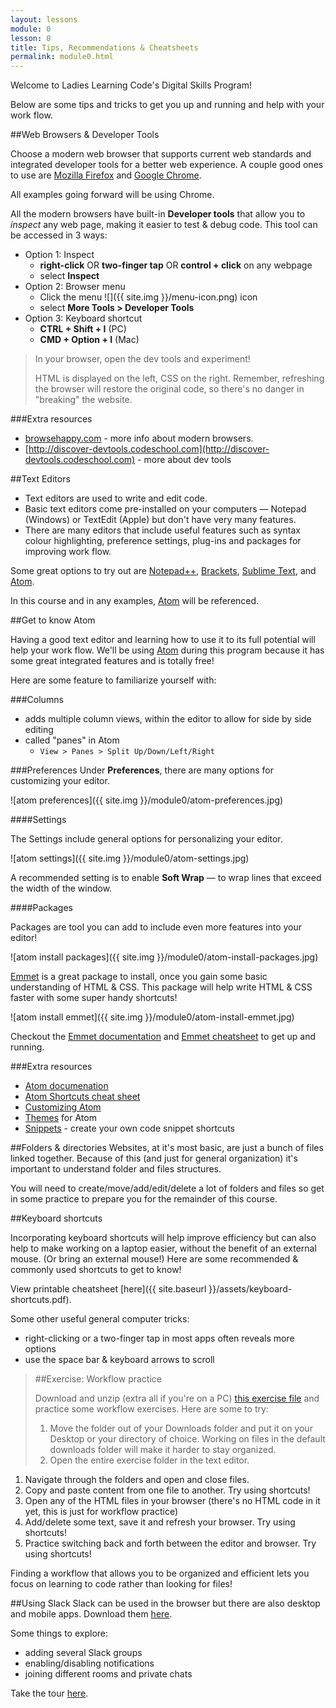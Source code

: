 ```yaml
---
layout: lessons
module: 0
lesson: 0
title: Tips, Recommendations & Cheatsheets
permalink: module0.html
---
```



Welcome to Ladies Learning Code's Digital Skills Program!

Below are some tips and tricks to get you up and running and help with your work flow.


##Web Browsers & Developer Tools

Choose a modern web browser that supports current web standards and integrated developer tools for a better web experience. A couple good ones to use are [Mozilla Firefox](https://www.mozilla.org/en-US/firefox/new/) and [Google Chrome](https://www.google.com/intl/en-CA/chrome/browser/).

All examples going forward will be using Chrome.

All the modern browsers have built-in **Developer tools** that allow you to *inspect* any web page, making it easier to test & debug code. This tool can be accessed in 3 ways:

* Option 1: Inspect
  * **right-click** OR **two-finger tap** OR **control + click** on any webpage
  * select **Inspect**
* Option 2: Browser menu 
  * Click the menu <span class="menu-icon">![]({{ site.img }}/menu-icon.png)</span> icon
  * select **More Tools > Developer Tools**
* Option 3: Keyboard shortcut
  * **CTRL + Shift + I** (PC)
  * **CMD + Option + I** (Mac)

> In your browser, open the dev tools and experiment!  
>
> HTML is displayed on the left, CSS on the right. Remember, refreshing the browser will restore the original code, so there's no danger in "breaking" the website.


###Extra resources
  
* [browsehappy.com](http://browsehappy.com) - more info about modern browsers. 
* [http://discover-devtools.codeschool.com](http://discover-devtools.codeschool.com) - more about dev tools

##Text Editors

* Text editors are used to write and edit code.
* Basic text editors come pre-installed on your computers &mdash; Notepad (Windows) or TextEdit (Apple) but don't have very many features.
* There are many editors that include useful features such as syntax colour highlighting, preference settings, plug-ins and packages for improving work flow.

Some great options to try out are [Notepad++](http://notepad-plus-plus.org/), [Brackets](http://brackets.io), [Sublime Text](http://www.sublimetext.com/), and [Atom](https://atom.io/).

In this course and in any examples, [Atom](https://atom.io/) will be referenced.

##Get to know Atom

Having a good text editor and learning how to use it to its full potential will help your work flow.  We'll be using [Atom](http://atom.io) during this program because it has some great integrated features and is totally free!

Here are some feature to familiarize yourself with:

###Columns

* adds multiple column views, within the editor to allow for side by side editing
* called "panes" in Atom  
  * `View > Panes > Split Up/Down/Left/Right`


###Preferences
Under **Preferences**, there are many options for customizing your editor.

![atom preferences]({{ site.img }}/module0/atom-preferences.jpg)

####Settings

The Settings include general options for personalizing your editor. 

![atom settings]({{ site.img }}/module0/atom-settings.jpg)

A recommended setting is to enable **Soft Wrap** &mdash; to wrap lines that exceed the width of the window.

####Packages

Packages are tool you can add to include even more features into your editor!

![atom install packages]({{ site.img }}/module0/atom-install-packages.jpg)

[Emmet](http://docs.emmet.io/abbreviations/syntax/) is a great package to install, once you gain some basic understanding of HTML & CSS. This package will help write HTML & CSS faster with some super handy shortcuts!

![atom install emmet]({{ site.img }}/module0/atom-install-emmet.jpg)

Checkout the [Emmet documentation](http://docs.emmet.io/abbreviations/syntax/) and [Emmet cheatsheet](http://docs.emmet.io/cheat-sheet/) to get up and running.

###Extra resources
* [Atom documenation](https://atom.io/docs)
* [Atom Shortcuts cheat sheet](https://bugsnag.com/blog/atom-editor-cheat-sheet)
* [Customizing Atom](https://atom.io/docs/v0.61.0/customizing-atom)
* [Themes](https://atom.io/themes) for Atom
* [Snippets](https://github.com/atom/snippets) - create your own code snippet shortcuts


##Folders & directories
Websites, at it's most basic, are just a bunch of files linked together. Because of this (and just for general organization) it's important to understand folder and files structures. 

You will need to create/move/add/edit/delete a lot of folders and files so get in some practice to prepare you for the remainder of this course.


##Keyboard shortcuts

Incorporating keyboard shortcuts will help improve efficiency but can also help to make working on a laptop easier, without the benefit of an external mouse. (Or bring an external mouse!) Here are some recommended & commonly used shortcuts to get to know!

View printable cheatsheet [here]({{ site.baseurl }}/assets/keyboard-shortcuts.pdf).

Some other useful general computer tricks:

* right-clicking or a two-finger tap in most apps often reveals more options
* use the space bar & keyboard arrows to scroll

> ##Exercise: Workflow practice
>
> Download and unzip (extra all if you're on a PC) [this exercise file](exercises/module0/workflow.zip) and practice some workflow exercises.  Here are some to try:
>
> 1. Move the folder out of your Downloads folder and put it on your Desktop or your directory of choice.  Working on files in the default downloads folder will make it harder to stay organized.
> 1. Open the entire exercise folder in the text editor.
1. Navigate through the folders and open and close files.
1. Copy and paste content from one file to another.  Try using shortcuts!
1. Open any of the HTML files in your browser (there's no HTML code in it yet, this is just for workflow practice)
1. Add/delete some text, save it and refresh your browser.  Try using shortcuts!
1. Practice switching back and forth between the editor and browser. Try using shortcuts! 

Finding a workflow that allows you to be organized and efficient lets you focus on learning to code rather than looking for files!


##Using Slack 
Slack can be used in the browser but there are also desktop and mobile apps. Download them [here](https://slack.com/apps).

Some things to explore:

- adding several Slack groups
- enabling/disabling notifications
- joining different rooms and private chats

Take the tour [here](https://slack.com/is).



